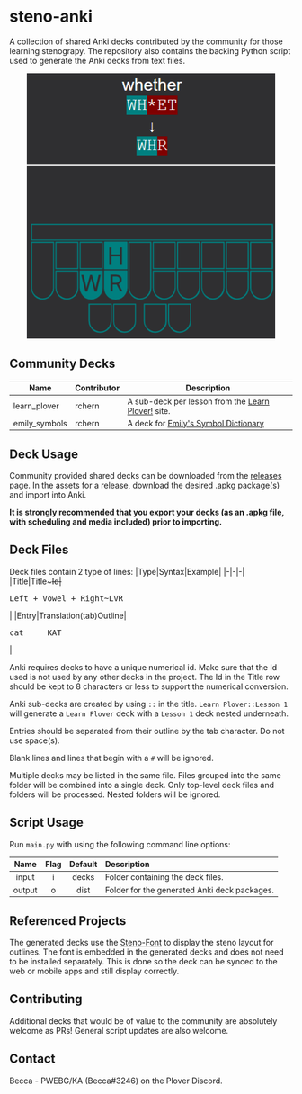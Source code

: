 # steno-anki

A collection of shared Anki decks contributed by the community for those learning stenograpy. The repository also contains the backing Python script used to generate the Anki decks from text files.

<p align="center">
    <img src="assets/screenshot.png" />
</p>

## Community Decks
|Name|Contributor|Description|
|-|-|-|
|learn_plover|rchern|A sub-deck per lesson from the [Learn Plover!](https://sites.google.com/site/learnplover/) site.|
|emily_symbols|rchern|A deck for [Emily's Symbol Dictionary](https://github.com/EPLHREU/emily-symbols)|

## Deck Usage

Community provided shared decks can be downloaded from the [releases](https://github.com/rchern/steno-anki/releases) page. In the assets for a release, download the desired .apkg package(s) and import into Anki.

**It is strongly recommended that you export your decks (as an .apkg file, with scheduling and media included) prior to importing.**

## Deck Files

Deck files contain 2 type of lines:
|Type|Syntax|Example|
|-|-|-|
|Title|Title~~~Id|<pre>Left + Vowel + Right~~~LVR</pre>|
|Entry|Translation(tab)Outline|<pre>cat&#9;KAT</pre>|

Anki requires decks to have a unique numerical id. Make sure that the Id used is not used by any other decks in the project. The Id in the Title row should be kept to 8 characters or less to support the numerical conversion.

Anki sub-decks are created by using `::` in the title. `Learn Plover::Lesson 1` will generate a `Learn Plover` deck with a `Lesson 1` deck nested underneath.

Entries should be separated from their outline by the tab character. Do not use space(s).

Blank lines and lines that begin with a `#` will be ignored.

Multiple decks may be listed in the same file. Files grouped into the same folder will be combined into a single deck. Only top-level deck files and folders will be processed. Nested folders will be ignored.

## Script Usage

Run `main.py` with using the following command line options:

|Name|Flag|Default|Description|
|:-:|:-:|:-:|:-|
|input|i|decks|Folder containing the deck files.|
|output|o|dist|Folder for the generated Anki deck packages.|


## Referenced Projects

The generated decks use the [Steno-Font](https://github.com/Kaoffie/steno_font) to display the steno layout for outlines. The font is embedded in the generated decks and does not need to be installed separately. This is done so the deck can be synced to the web or mobile apps and still display correctly.

## Contributing

Additional decks that would be of value to the community are absolutely welcome as PRs! General script updates are also welcome.

## Contact

Becca - PWEBG/KA (Becca#3246) on the Plover Discord.